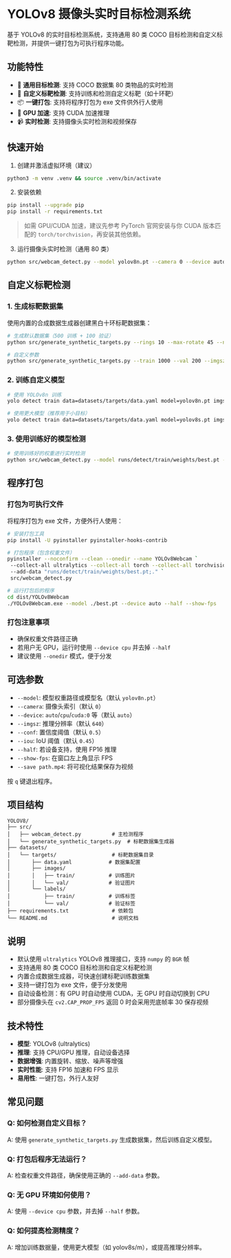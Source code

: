 # YOLOv8 摄像头实时目标检测系统

基于 YOLOv8 的实时目标检测系统，支持通用 80 类 COCO 目标检测和自定义标靶检测，并提供一键打包为可执行程序功能。

## 功能特性

- 🎯 **通用目标检测**: 支持 COCO 数据集 80 类物品的实时检测
- 🎯 **自定义标靶检测**: 支持训练和检测自定义标靶（如十环靶）
- 📦 **一键打包**: 支持将程序打包为 exe 文件供外行人使用
- 🚀 **GPU 加速**: 支持 CUDA 加速推理
- 📹 **实时检测**: 支持摄像头实时检测和视频保存

## 快速开始

1) 创建并激活虚拟环境（建议）

```bash
python3 -m venv .venv && source .venv/bin/activate
```

2) 安装依赖

```bash
pip install --upgrade pip
pip install -r requirements.txt
```

> 如需 GPU/CUDA 加速，建议先参考 PyTorch 官网安装与你 CUDA 版本匹配的 `torch/torchvision`，再安装其他依赖。

3) 运行摄像头实时检测（通用 80 类）

```bash
python src/webcam_detect.py --model yolov8n.pt --camera 0 --device auto --conf 0.5 --show-fps
```

## 自定义标靶检测

### 1. 生成标靶数据集

使用内置的合成数据生成器创建黑白十环标靶数据集：

```bash
# 生成默认数据集（500 训练 + 100 验证）
python src/generate_synthetic_targets.py --rings 10 --max-rotate 45 --noise

# 自定义参数
python src/generate_synthetic_targets.py --train 1000 --val 200 --imgsz 960 --rings 10 --max-rotate 30 --noise
```

### 2. 训练自定义模型

```bash
# 使用 YOLOv8n 训练
yolo detect train data=datasets/targets/data.yaml model=yolov8n.pt imgsz=640 epochs=100 batch=-1 device=0

# 使用更大模型（推荐用于小目标）
yolo detect train data=datasets/targets/data.yaml model=yolov8s.pt imgsz=960 epochs=150 batch=-1 device=0
```

### 3. 使用训练好的模型检测

```bash
# 使用训练好的权重进行实时检测
python src/webcam_detect.py --model runs/detect/train/weights/best.pt --device auto --half --show-fps
```

## 程序打包

### 打包为可执行文件

将程序打包为 exe 文件，方便外行人使用：

```bash
# 安装打包工具
pip install -U pyinstaller pyinstaller-hooks-contrib

# 打包程序（包含权重文件）
pyinstaller --noconfirm --clean --onedir --name YOLOv8Webcam `
 --collect-all ultralytics --collect-all torch --collect-all torchvision --collect-all cv2 `
 --add-data "runs/detect/train/weights/best.pt;." `
 src/webcam_detect.py

# 运行打包后的程序
cd dist/YOLOv8Webcam
./YOLOv8Webcam.exe --model ./best.pt --device auto --half --show-fps
```

### 打包注意事项

- 确保权重文件路径正确
- 若用户无 GPU，运行时使用 `--device cpu` 并去掉 `--half`
- 建议使用 `--onedir` 模式，便于分发

## 可选参数

- `--model`: 模型权重路径或模型名（默认 `yolov8n.pt`）
- `--camera`: 摄像头索引（默认 `0`）
- `--device`: `auto`/`cpu`/`cuda:0` 等（默认 `auto`）
- `--imgsz`: 推理分辨率（默认 `640`）
- `--conf`: 置信度阈值（默认 `0.5`）
- `--iou`: IoU 阈值（默认 `0.45`）
- `--half`: 若设备支持，使用 FP16 推理
- `--show-fps`: 在窗口左上角显示 FPS
- `--save path.mp4`: 将可视化结果保存为视频

按 `q` 键退出程序。

## 项目结构

```
YOLOV8/
├── src/
│   ├── webcam_detect.py          # 主检测程序
│   └── generate_synthetic_targets.py  # 标靶数据集生成器
├── datasets/
│   └── targets/                  # 标靶数据集目录
│       ├── data.yaml            # 数据集配置
│       ├── images/
│       │   ├── train/           # 训练图片
│       │   └── val/             # 验证图片
│       └── labels/
│           ├── train/           # 训练标签
│           └── val/             # 验证标签
├── requirements.txt              # 依赖包
└── README.md                     # 说明文档
```

## 说明

- 默认使用 `ultralytics` YOLOv8 推理接口，支持 `numpy` 的 `BGR` 帧
- 支持通用 80 类 COCO 目标检测和自定义标靶检测
- 内置合成数据生成器，可快速创建标靶训练数据集
- 支持一键打包为 exe 文件，便于分发使用
- 自动设备检测：有 GPU 时自动使用 CUDA，无 GPU 时自动切换到 CPU
- 部分摄像头在 `cv2.CAP_PROP_FPS` 返回 0 时会采用兜底帧率 30 保存视频

## 技术特性

- **模型**: YOLOv8 (ultralytics)
- **推理**: 支持 CPU/GPU 推理，自动设备选择
- **数据增强**: 内置旋转、缩放、噪声等增强
- **实时性能**: 支持 FP16 加速和 FPS 显示
- **易用性**: 一键打包，外行人友好

## 常见问题

### Q: 如何检测自定义目标？
A: 使用 `generate_synthetic_targets.py` 生成数据集，然后训练自定义模型。

### Q: 打包后程序无法运行？
A: 检查权重文件路径，确保使用正确的 `--add-data` 参数。

### Q: 无 GPU 环境如何使用？
A: 使用 `--device cpu` 参数，并去掉 `--half` 参数。

### Q: 如何提高检测精度？
A: 增加训练数据量，使用更大模型（如 yolov8s/m），或提高推理分辨率。
